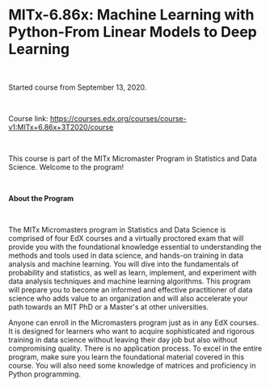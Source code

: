 <h1>MITx-6.86x: Machine Learning with Python-From Linear Models to Deep Learning </h1>

<br>

Started course from September 13, 2020.

<br>

Course link: <a href="https://courses.edx.org/courses/course-v1:MITx+6.86x+3T2020/course/">https://courses.edx.org/courses/course-v1:MITx+6.86x+3T2020/course</a>


<br>

This course is part of the MITx Micromaster Program in Statistics and Data Science. Welcome to the program! 

<br>

<b>About the Program</b>

<br>

The MITx Micromasters program in Statistics and Data Science is comprised of four EdX courses and a virtually proctored exam that will provide you with the foundational knowledge essential to understanding the methods and tools used in data science, and hands-on training in data analysis and machine learning. You will dive into the fundamentals of probability and statistics, as well as learn, implement, and experiment with data analysis techniques and machine learning algorithms. This program will prepare you to become an informed and effective practitioner of data science who adds value to an organization and will also accelerate your path towards an MIT PhD or a Master's at other universities.

Anyone can enroll in the Micromasters program just as in any EdX courses. It is designed for learners who want to acquire sophisticated and rigorous training in data science without leaving their day job but also without compromising quality. There is no application process. To excel in the entire program, make sure you learn the foundational material covered in this course. You will also need some knowledge of matrices and proficiency in Python programming. 
